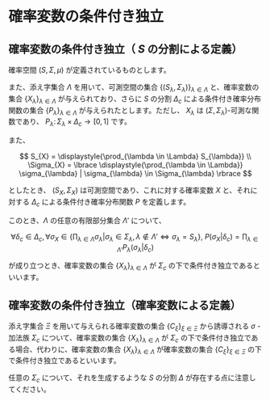 # 確率変数の条件付き独立

## 確率変数の条件付き独立（ $S$ の分割による定義）
確率空間 $(S, \Sigma, \mu)$ が定義されているものとします。  

また、添え字集合 $\Lambda$ を用いて、可測空間の集合 $\lbrace (S_{\lambda}, \Sigma_{\lambda}) \rbrace_{\lambda \in \Lambda}$ と、確率変数の集合 $\lbrace X_{\lambda} \rbrace_{\lambda \in \Lambda}$ が与えられており、さらに  $S$ の分割 $\Delta_{c}$ による条件付き確率分布関数の集合 $\lbrace P_{\lambda} \rbrace_{\lambda \in \Lambda}$ が与えられたとします。ただし、 $X_{\lambda}$ は $(\Sigma, \Sigma_{\lambda})$-可測な関数であり、 $P_{\lambda} \colon \Sigma_{\lambda} \times \Delta_{c} \rightarrow [0,1]$ です。

また、

$$
S_{X} = \displaystyle{\prod_{\lambda \in \Lambda} S_{\lambda}} \\
 \Sigma_{X} = \lbrace \displaystyle{\prod_{\lambda \in \Lambda}} \sigma_{\lambda} | \sigma_{\lambda} \in \Sigma_{\lambda} \rbrace
$$

としたとき、 $(S_{X}, \Sigma_{X})$ は可測空間であり、これに対する確率変数 $X$ と、それに対する $\Delta_{c}$ による条件付き確率分布関数 $P$ を定義します。

このとき、$\Lambda$ の任意の有限部分集合 $\Lambda'$ について、

$$
\forall \delta_{c} \in \Delta_{c}, \forall \sigma_{X} \in \lbrace \displaystyle{\prod_{\lambda \in \Lambda}} \sigma_{\lambda} | \sigma_{\lambda} \in \Sigma_{\lambda}, \lambda \notin \Lambda' \Leftrightarrow \sigma_{\lambda} = S_{\lambda} \rbrace, \ P(\sigma_{X}|\delta_{c}) = \displaystyle{\prod_{\lambda \in \Lambda'} P_{\lambda}(\sigma_{\lambda}|\delta_{c})}
$$

が成り立つとき、確率変数の集合 $\lbrace X_{\lambda} \rbrace_{\lambda \in \Lambda}$ が $\Sigma_{c}$ の下で条件付き独立であるといいます。


## 確率変数の条件付き独立（確率変数による定義）
添え字集合 $\Xi$ を用いて与えられる確率変数の集合 $\lbrace C_{\xi} \rbrace_{\xi \in \Xi}$ から誘導される $\sigma$ -加法族 $\Sigma_{c}$ について、確率変数の集合 $\lbrace X_{\lambda} \rbrace_{\lambda \in \Lambda}$ が $\Sigma_{c}$ の下で条件付き独立である場合、代わりに、確率変数の集合 $\lbrace X_{\lambda} \rbrace_{\lambda \in \Lambda}$ が確率変数の集合 $\lbrace C_{\xi} \rbrace_{\xi \in \Xi}$ の下で条件付き独立であるといいます。

任意の $\Sigma_{c}$ について、それを生成するような $S$ の分割 $\Delta$ が存在する点に注意してください。